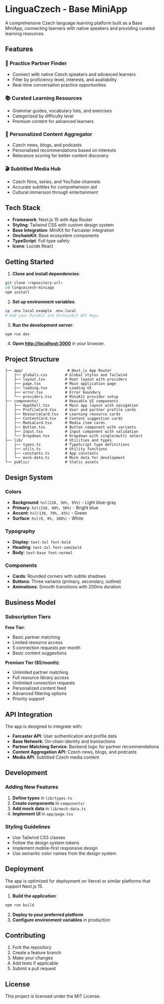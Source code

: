 # LinguaCzech - Base MiniApp

A comprehensive Czech language learning platform built as a Base MiniApp, connecting learners with native speakers and providing curated learning resources.

## Features

### 🤝 Practice Partner Finder
- Connect with native Czech speakers and advanced learners
- Filter by proficiency level, interests, and availability
- Real-time conversation practice opportunities

### 📚 Curated Learning Resources
- Grammar guides, vocabulary lists, and exercises
- Categorized by difficulty level
- Premium content for advanced learners

### 📰 Personalized Content Aggregator
- Czech news, blogs, and podcasts
- Personalized recommendations based on interests
- Relevance scoring for better content discovery

### 🎬 Subtitled Media Hub
- Czech films, series, and YouTube channels
- Accurate subtitles for comprehension aid
- Cultural immersion through entertainment

## Tech Stack

- **Framework**: Next.js 15 with App Router
- **Styling**: Tailwind CSS with custom design system
- **Base Integration**: MiniKit for Farcaster integration
- **OnchainKit**: Base ecosystem components
- **TypeScript**: Full type safety
- **Icons**: Lucide React

## Getting Started

1. **Clone and install dependencies**:
```bash
git clone <repository-url>
cd linguaczech-miniapp
npm install
```

2. **Set up environment variables**:
```bash
cp .env.local.example .env.local
# Add your MiniKit and OnchainKit API keys
```

3. **Run the development server**:
```bash
npm run dev
```

4. **Open [http://localhost:3000](http://localhost:3000)** in your browser.

## Project Structure

```
├── app/                    # Next.js App Router
│   ├── globals.css        # Global styles and Tailwind
│   ├── layout.tsx         # Root layout with providers
│   ├── page.tsx           # Main application page
│   ├── loading.tsx        # Loading UI
│   ├── error.tsx          # Error boundary
│   └── providers.tsx      # MiniKit provider setup
├── components/            # Reusable UI components
│   ├── AppShell.tsx       # Main app layout with navigation
│   ├── ProfileCard.tsx    # User and partner profile cards
│   ├── ResourceCard.tsx   # Learning resource cards
│   ├── ContentCard.tsx    # Content suggestion cards
│   ├── MediaCard.tsx      # Media item cards
│   ├── Button.tsx         # Button component with variants
│   ├── Input.tsx          # Input component with validation
│   └── Dropdown.tsx       # Dropdown with single/multi select
├── lib/                   # Utilities and types
│   ├── types.ts           # TypeScript type definitions
│   ├── utils.ts           # Utility functions
│   ├── constants.ts       # App constants
│   └── mock-data.ts       # Mock data for development
└── public/                # Static assets
```

## Design System

### Colors
- **Background**: `hsl(210, 50%, 95%)` - Light blue-gray
- **Primary**: `hsl(210, 90%, 50%)` - Bright blue
- **Accent**: `hsl(130, 70%, 45%)` - Green
- **Surface**: `hsl(0, 0%, 100%)` - White

### Typography
- **Display**: `text-3xl font-bold`
- **Heading**: `text-2xl font-semibold`
- **Body**: `text-base font-normal`

### Components
- **Cards**: Rounded corners with subtle shadows
- **Buttons**: Three variants (primary, secondary, outline)
- **Animations**: Smooth transitions with 200ms duration

## Business Model

### Subscription Tiers

**Free Tier**:
- Basic partner matching
- Limited resource access
- 5 connection requests per month
- Basic content suggestions

**Premium Tier ($5/month)**:
- Unlimited partner matching
- Full resource library access
- Unlimited connection requests
- Personalized content feed
- Advanced filtering options
- Priority support

## API Integration

The app is designed to integrate with:
- **Farcaster API**: User authentication and profile data
- **Base Network**: On-chain identity and transactions
- **Partner Matching Service**: Backend logic for partner recommendations
- **Content Aggregation API**: Czech news, blogs, and podcasts
- **Media API**: Subtitled Czech media content

## Development

### Adding New Features

1. **Define types** in `lib/types.ts`
2. **Create components** in `components/`
3. **Add mock data** in `lib/mock-data.ts`
4. **Implement UI** in `app/page.tsx`

### Styling Guidelines

- Use Tailwind CSS classes
- Follow the design system tokens
- Implement mobile-first responsive design
- Use semantic color names from the design system

## Deployment

The app is optimized for deployment on Vercel or similar platforms that support Next.js 15.

1. **Build the application**:
```bash
npm run build
```

2. **Deploy to your preferred platform**
3. **Configure environment variables** in production

## Contributing

1. Fork the repository
2. Create a feature branch
3. Make your changes
4. Add tests if applicable
5. Submit a pull request

## License

This project is licensed under the MIT License.
